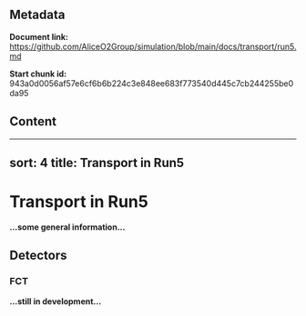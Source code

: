 ## Metadata

**Document link:** https://github.com/AliceO2Group/simulation/blob/main/docs/transport/run5.md

**Start chunk id:** 943a0d0056af57e6cf6b6b224c3e848ee683f773540d445c7cb244255be0da95

## Content

---
sort: 4
title: Transport in Run5
---

# Transport in Run5

**...some general information...**

## Detectors

### FCT

**...still in development...**